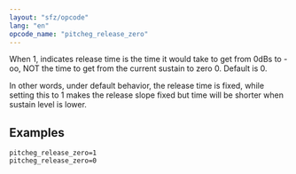 ```yaml
---
layout: "sfz/opcode"
lang: "en"
opcode_name: "pitcheg_release_zero"
---
```

When 1, indicates release time is the time it would take to get
from 0dBs to -oo, NOT the time to get from the current sustain to zero
0. Default is 0.

In other words, under default behavior, the release time is fixed, while
setting this to 1 makes the release slope fixed but time will be shorter
when sustain level is lower.

## Examples

```
pitcheg_release_zero=1
pitcheg_release_zero=0
```
